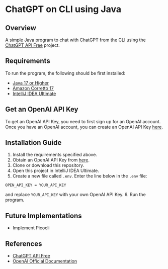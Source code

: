 # ChatGPT on CLI using Java

## Overview
A simple Java program to chat with ChatGPT from the CLI using the [ChatGPT API Free](https://github.com/ayaka14732/ChatGPTAPIFree) project.

## Requirements
To run the program, the following should be first installed:
* [Java 17 or Higher](https://www.oracle.com/java/technologies/downloads/)
* [Amazon Corretto 17](https://docs.aws.amazon.com/corretto/latest/corretto-17-ug/downloads-list.html)
* [IntelliJ IDEA Ultimate](https://www.jetbrains.com/idea/download/#section=windows)

## Get an OpenAI API Key
To get an OpenAI API Key, you need to first sign up for an OpenAI account. Once you have an OpenAI account, you can create an OpenAI API Key [here](https://platform.openai.com/account/api-keys).

## Installation Guide
1. Install the requirements specified above.
2. Obtain an OpenAI API Key from [here](https://platform.openai.com/account/api-keys).
3. Clone or download this repository.
4. Open this project in IntelliJ IDEA Ultimate.
5. Create a new file called `.env`. Enter the line below in the `.env` file:
```
OPEN_API_KEY = YOUR_API_KEY
```
and replace `YOUR_API_KEY` with your own OpenAI API Key.
6. Run the program.

## Future Implementations
* Implement Picocli

## References
* [ChatGPT API Free](https://github.com/ayaka14732/ChatGPTAPIFree)
* [OpenAI Official Documentation](https://platform.openai.com/docs/api-reference)
